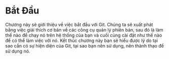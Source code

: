 # Bắt Đầu

Chương này sẽ giới thiệu về việc bắt đầu với Git. Chúng ta sẽ xuất phát bằng việc giải thích cơ bản về các công cụ quản lý phiên bản, sau đó là làm thế nào để chạy nó trên hệ thống của bạn và cuối cùng cài đặt như thế nào để có thể làm việc với nó. Kết thúc chương này bạn sẽ hiểu được lý do tại sao cần có sự hiện diện của Git, tại sao bạn nên sử dụng, nên thành thạo để sử dụng nó.
